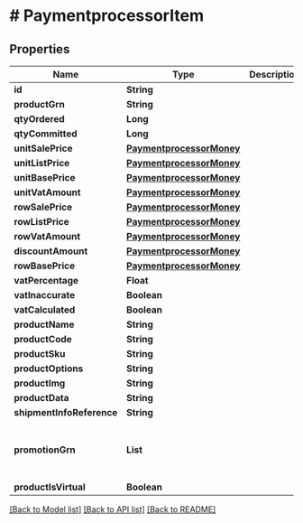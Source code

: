 # # PaymentprocessorItem


## Properties 


Name | Type | Description | Notes
------------ | ------------- | ------------- | -------------
**id**| **String** |   | [optional]
**productGrn**| **String** |   | [optional]
**qtyOrdered**| **Long** |   | [optional]
**qtyCommitted**| **Long** |   | [optional]
**unitSalePrice**| [**PaymentprocessorMoney**](PaymentprocessorMoney.md) |   | [optional]
**unitListPrice**| [**PaymentprocessorMoney**](PaymentprocessorMoney.md) |   | [optional]
**unitBasePrice**| [**PaymentprocessorMoney**](PaymentprocessorMoney.md) |   | [optional]
**unitVatAmount**| [**PaymentprocessorMoney**](PaymentprocessorMoney.md) |   | [optional]
**rowSalePrice**| [**PaymentprocessorMoney**](PaymentprocessorMoney.md) |   | [optional]
**rowListPrice**| [**PaymentprocessorMoney**](PaymentprocessorMoney.md) |   | [optional]
**rowVatAmount**| [**PaymentprocessorMoney**](PaymentprocessorMoney.md) |   | [optional]
**discountAmount**| [**PaymentprocessorMoney**](PaymentprocessorMoney.md) |   | [optional]
**rowBasePrice**| [**PaymentprocessorMoney**](PaymentprocessorMoney.md) |   | [optional]
**vatPercentage**| **Float** |   | [optional]
**vatInaccurate**| **Boolean** |   | [optional]
**vatCalculated**| **Boolean** |   | [optional]
**productName**| **String** |   | [optional]
**productCode**| **String** |   | [optional]
**productSku**| **String** |   | [optional]
**productOptions**| **String** |   | [optional]
**productImg**| **String** |   | [optional]
**productData**| **String** |   | [optional]
**shipmentInfoReference**| **String** |   | [optional]
**promotionGrn**| **List<String>** |   | [optional] [default to new ArrayList<>()]
**productIsVirtual**| **Boolean** |   | [optional]


[[Back to Model list]](../../README.md#models) [[Back to API list]](../../README.md#endpoints) [[Back to README]](../../README.md)

